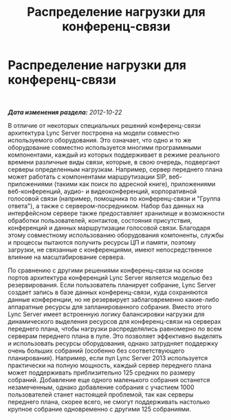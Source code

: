 ﻿---
title: Распределение нагрузки для конференц-связи
TOCTitle: Распределение нагрузки для конференц-связи
ms:assetid: 5901a076-1b6f-4720-8837-95fc7f3c37f3
ms:mtpsurl: https://technet.microsoft.com/ru-ru/library/JJ204922(v=OCS.15)
ms:contentKeyID: 49309852
ms.date: 05/19/2016
mtps_version: v=OCS.15
ms.translationtype: HT
---

# Распределение нагрузки для конференц-связи

 

_**Дата изменения раздела:** 2012-10-22_

В отличие от некоторых специальных решений конференц-связи архитектура Lync Server построена на модели совместно используемого оборудования. Это означает, что одно и то же оборудование совместно используется многими программными компонентами, каждый из которых поддерживает в режиме реального времени различные виды связи, которые, в свою очередь, подвергают серверы определенным нагрузкам. Например, сервер переднего плана может работать с компонентами маршрутизации SIP, веб-приложениями (такими как поиск по адресной книге), приложениями веб-конференций, аудио- и видеоконференций, корпоративной голосовой связи (например, помощника по конференц-связи и "Группа ответа"), а также с сервером-посредником. Набор баз данных на интерфейсном сервере также предоставляет хранилище и возможности обработки пользователей, контактов, состояния присутствия, конференций и данных маршрутизации голосовой связи. Благодаря этому совместному использованию оборудования компоненты, службы и процессы пытаются получить ресурсы ЦП и памяти, поэтому загрузки, не связанные с конференциями, имеют непосредственное влияние на масштабирование сервера.

По сравнению с другими решениями конференц-связи на основе портов архитектура конференций Lync Server является моделью без резервирования. Если пользователь планирует собрание, Lync Server создает запись в базе данных конференц-связи, куда сохраняются данные конференции, но не резервирует заблаговременно какие-либо аппаратные ресурсы для запланированного собрания. Вместо этого Lync Server имеет встроенную логику балансировки нагрузки для динамического выделения ресурсов для конференц-связи на серверах переднего плана, чтобы нагрузки распределялись равномерно по всем серверам переднего плана в пуле. Это позволяет эффективно выделять и использовать ресурсы оборудования, однако затрудняет поддержку очень больших собраний (особенно без соответствующего планирования). Например, если пул Lync Server 2013 используется практически на полную мощность, каждый сервер переднего плана может поддерживать приблизительно 125 средних по размеру собраний. Добавление еще одного маленького собрания останется незамеченным, однако добавление собрания с участием 1000 пользователей станет настоящей проблемой, так как серверы переднего плана, скорее всего, не смогут поддерживать настолько крупное собрание одновременно с другими 125 собраниями.

